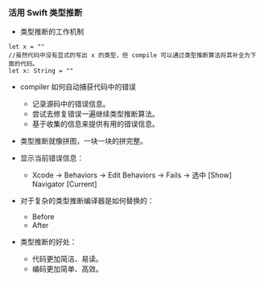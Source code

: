 ### 活用 Swift 类型推断
* 类型推断的工作机制
```
let x = ""
//虽然代码中没有显式的写出 x 的类型，但 compile 可以通过类型推断算法将其补全为下面的代码。
let x: String = ""
```
* compiler 如何自动捕获代码中的错误
    - 记录源码中的错误信息。
    - 尝试去修复错误一遍继续类型推断算法。
    - 基于收集的信息来提供有用的错误信息。
* 类型推断就像拼图，一块一块的拼完整。
* 显示当前错误信息：
    - Xcode -> Behaviors -> Edit Behaviors -> Fails -> 选中 [Show] Navigator [Current]

* 对于复杂的类型推断编译器是如何替换的：
    - Before
    - After
* 类型推断的好处：
    - 代码更加简洁、易读。
    - 编码更加简单、高效。